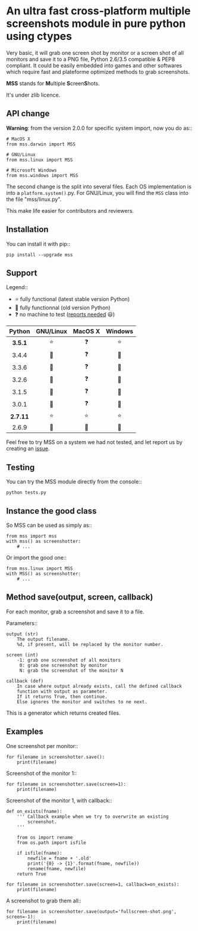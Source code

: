 An ultra fast cross-platform multiple screenshots module in pure python using ctypes
===

Very basic, it will grab one screen shot by monitor or a screen shot of all monitors and save it to a PNG file, Python 2.6/3.5 compatible & PEP8 compliant.
It could be easily embedded into games and other softwares which require fast and plateforme optimized methods to grab screenshots.

**MSS** stands for **M**ultiple **S**creen**S**hots.

It's under zlib licence.


API change
---

**Warning**: from the version 2.0.0 for specific system import, now you do as::

    # MacOS X
    from mss.darwin import MSS

    # GNU/Linux
    from mss.linux import MSS

    # Microsoft Windows
    from mss.windows import MSS

The second change is the split into several files. Each OS implementation is into a `platform.system()`.py. For GNU/Linux, you will find the `MSS` class into the file "mss/linux.py".

This make life easier for contributors and reviewers.


Installation
---

You can install it with pip::

    pip install --upgrade mss


Support
---

Legend::

* :star: fully functional (latest stable version Python)
* :star2: fully functionnal (old version Python)
* :question: no machine to test ([reports needed](https://github.com/BoboTiG/python-mss/issues) :smiley:)

Python    | GNU/Linux | MacOS X  | Windows
:---: | :---: | :---: | :---:
**3.5.1** | :star: | :question: | :star:
3.4.4 | :star2: | :question: | :star2:
3.3.6 | :star2: | :question: | :star2:
3.2.6 | :star2: | :question: | :star2:
3.1.5 | :star2: | :question: | :star2:
3.0.1 | :star2: | :question: | :star2:
**2.7.11** | :star: | :star: | :star:
2.6.9 | :star2: | :star2: | :star2:

Feel free to try MSS on a system we had not tested, and let report us by creating an [issue](https://github.com/BoboTiG/python-mss/issues).


Testing
---

You can try the MSS module directly from the console::

    python tests.py


Instance the good class
---

So MSS can be used as simply as::

    from mss import mss
    with mss() as screenshotter:
        # ...

Or import the good one::

    from mss.linux import MSS
    with MSS() as screenshotter:
        # ...


Method save(output, screen, callback)
---

For each monitor, grab a screenshot and save it to a file.

Parameters::

    output (str)
        The output filename.
        %d, if present, will be replaced by the monitor number.

    screen (int)
        -1: grab one screenshot of all monitors
         0: grab one screenshot by monitor
         N: grab the screenshot of the monitor N

    callback (def)
        In case where output already exists, call the defined callback
        function with output as parameter.
        If it returns True, then continue.
        Else ignores the monitor and switches to ne next.

This is a generator which returns created files.


Examples
---

One screenshot per monitor::

    for filename in screenshotter.save():
        print(filename)

Screenshot of the monitor 1::

    for filename in screenshotter.save(screen=1):
        print(filename)

Screenshot of the monitor 1, with callback::

    def on_exists(fname):
        ''' Callback example when we try to overwrite an existing
            screenshot.
        '''

        from os import rename
        from os.path import isfile

        if isfile(fname):
            newfile = fname + '.old'
            print('{0} -> {1}'.format(fname, newfile))
            rename(fname, newfile)
        return True

    for filename in screenshotter.save(screen=1, callback=on_exists):
        print(filename)

A screenshot to grab them all::

    for filename in screenshotter.save(output='fullscreen-shot.png', screen=-1):
        print(filename)

